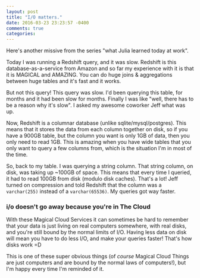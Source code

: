 ```yaml
---
layout: post
title: "I/O matters."
date: 2016-03-23 23:23:57 -0400
comments: true
categories: 
---
```


Here's another missive from the series "what Julia learned today at work".

Today I was running a Redshift query, and it was slow. Redshift is this database-as-a-service from Amazon and so far my experience with it is that it is MAGICAL and AMAZING. You can do huge joins & aggregations between huge tables and it's fast and it works.

But not this query! This query was slow. I'd been querying this table, for months and it had been slow for months. Finally I was like "well, there has to be a reason why it's slow". I asked my awesome coworker Jeff what was up.

Now, Redshift is a columnar database (unlike sqlite/mysql/postgres). This means that it stores the data from each column together on disk, so if you have a 900GB table, but the column you want is only 1GB of data, then you only need to read 1GB. This is amazing when you have wide tables that you only want to query a few columns from, which is the situation I'm in most of the time.

So, back to my table. I was querying a string column. That string column, on disk, was taking up ~100GB of space. This means that every time I queried, it had to read 100GB from disk (modulo disk caches). That's a lot! Jeff turned on compression and told Redshift that the column was a `varchar(255)` instead of a `varchar(65536)`. My queries got way faster.

### i/o doesn't go away because you're in The Cloud

With these Magical Cloud Services it can sometimes be hard to remember that your data is just living on real computers somewhere, with real disks, and you're still bound by the normal limits of I/O. Having less data on disk will mean you have to do less I/O, and make your queries faster! That's how disks work =D

This is one of these super obvious things (of *course* Magical Cloud Things are just computers and are bound by the normal laws of computers!), but I'm happy every time I'm reminded of it.